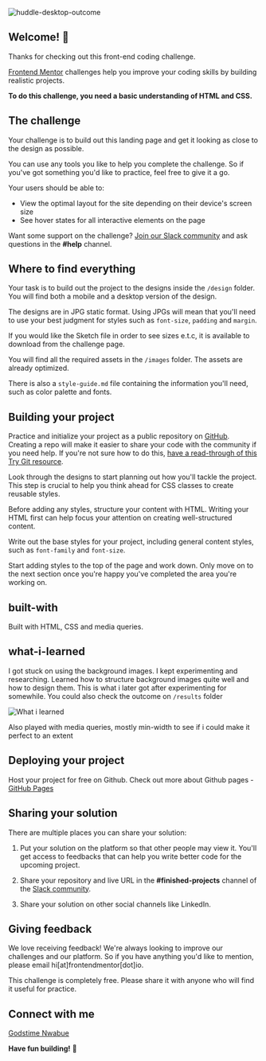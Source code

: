 ![huddle-desktop-outcome](https://user-images.githubusercontent.com/57639474/182977789-f171918a-557c-45fe-af97-c5604f03410e.png)


## Welcome! 👋

Thanks for checking out this front-end coding challenge.

[Frontend Mentor](https://www.frontendmentor.io) challenges help you improve your coding skills by building realistic projects.

**To do this challenge, you need a basic understanding of HTML and CSS.**

## The challenge

Your challenge is to build out this landing page and get it looking as close to the design as possible.

You can use any tools you like to help you complete the challenge. So if you've got something you'd like to practice, feel free to give it a go.

Your users should be able to: 

- View the optimal layout for the site depending on their device's screen size
- See hover states for all interactive elements on the page

Want some support on the challenge? [Join our Slack community](https://www.frontendmentor.io/slack) and ask questions in the **#help** channel.

## Where to find everything

Your task is to build out the project to the designs inside the `/design` folder. You will find both a mobile and a desktop version of the design. 

The designs are in JPG static format. Using JPGs will mean that you'll need to use your best judgment for styles such as `font-size`, `padding` and `margin`. 

If you would like the Sketch file in order to see sizes e.t.c, it is available to download from the challenge page.

You will find all the required assets in the `/images` folder. The assets are already optimized.

There is also a `style-guide.md` file containing the information you'll need, such as color palette and fonts.

## Building your project

Practice and initialize your project as a public repository on [GitHub](https://github.com/). Creating a repo will make it easier to share your code with the community if you need help. If you're not sure how to do this, [have a read-through of this Try Git resource](https://try.github.io/).

Look through the designs to start planning out how you'll tackle the project. This step is crucial to help you think ahead for CSS classes to create reusable styles.

Before adding any styles, structure your content with HTML. Writing your HTML first can help focus your attention on creating well-structured content.

Write out the base styles for your project, including general content styles, such as `font-family` and `font-size`.

Start adding styles to the top of the page and work down. Only move on to the next section once you're happy you've completed the area you're working on.

## built-with

Built with HTML, CSS and media queries.

## what-i-learned

I got stuck on using the background images. I kept experimenting and researching. Learned how to structure background images quite well and how to design them. This is what i later got after experimenting for somewhile. You could also check the outcome on `/results` folder

![What i learned](https://user-images.githubusercontent.com/57639474/182977872-64c819a9-980e-4eee-b58c-6132ef0af737.jpg)


Also played with media queries, mostly min-width to see if i could make it perfect to an extent

## Deploying your project

Host your project for free on Github. Check out more about Github pages - [GitHub Pages](https://pages.github.com/)

## Sharing your solution

There are multiple places you can share your solution:

1. Put your solution on the platform so that other people may view it. You'll get access to feedbacks that can help you write better code for the upcoming project.

2. Share your repository and live URL in the **#finished-projects** channel of the [Slack community](https://www.frontendmentor.io/slack). 

3. Share your solution on other social channels like LinkedIn.


## Giving feedback

We love receiving feedback! We're always looking to improve our challenges and our platform. So if you have anything you'd like to mention, please email hi[at]frontendmentor[dot]io.

This challenge is completely free. Please share it with anyone who will find it useful for practice.

## Connect with me

[Godstime Nwabue](https://linktr.ee/godstimenwabue)


**Have fun building!** 🚀 
